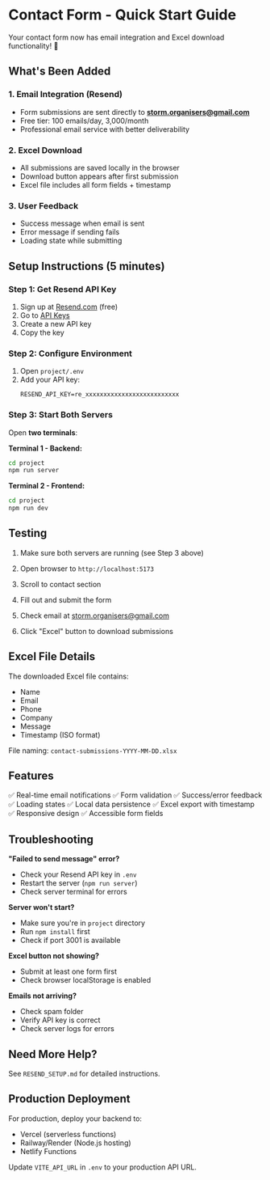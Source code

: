 # Contact Form - Quick Start Guide

Your contact form now has email integration and Excel download functionality! 🎉

## What's Been Added

### 1. Email Integration (Resend)
- Form submissions are sent directly to **storm.organisers@gmail.com**
- Free tier: 100 emails/day, 3,000/month
- Professional email service with better deliverability

### 2. Excel Download
- All submissions are saved locally in the browser
- Download button appears after first submission
- Excel file includes all form fields + timestamp

### 3. User Feedback
- Success message when email is sent
- Error message if sending fails
- Loading state while submitting

## Setup Instructions (5 minutes)

### Step 1: Get Resend API Key

1. Sign up at [Resend.com](https://resend.com/signup) (free)
2. Go to [API Keys](https://resend.com/api-keys)
3. Create a new API key
4. Copy the key

### Step 2: Configure Environment

1. Open `project/.env`
2. Add your API key:
   ```
   RESEND_API_KEY=re_xxxxxxxxxxxxxxxxxxxxxxxxxx
   ```

### Step 3: Start Both Servers

Open **two terminals**:

**Terminal 1 - Backend:**
```bash
cd project
npm run server
```

**Terminal 2 - Frontend:**
```bash
cd project
npm run dev
```

## Testing

1. Make sure both servers are running (see Step 3 above)

2. Open browser to `http://localhost:5173`

3. Scroll to contact section

4. Fill out and submit the form

5. Check email at storm.organisers@gmail.com

6. Click "Excel" button to download submissions

## Excel File Details

The downloaded Excel file contains:
- Name
- Email
- Phone
- Company
- Message
- Timestamp (ISO format)

File naming: `contact-submissions-YYYY-MM-DD.xlsx`

## Features

✅ Real-time email notifications
✅ Form validation
✅ Success/error feedback
✅ Loading states
✅ Local data persistence
✅ Excel export with timestamp
✅ Responsive design
✅ Accessible form fields

## Troubleshooting

**"Failed to send message" error?**
- Check your Resend API key in `.env`
- Restart the server (`npm run server`)
- Check server terminal for errors

**Server won't start?**
- Make sure you're in `project` directory
- Run `npm install` first
- Check if port 3001 is available

**Excel button not showing?**
- Submit at least one form first
- Check browser localStorage is enabled

**Emails not arriving?**
- Check spam folder
- Verify API key is correct
- Check server logs for errors

## Need More Help?

See `RESEND_SETUP.md` for detailed instructions.

## Production Deployment

For production, deploy your backend to:
- Vercel (serverless functions)
- Railway/Render (Node.js hosting)
- Netlify Functions

Update `VITE_API_URL` in `.env` to your production API URL.
